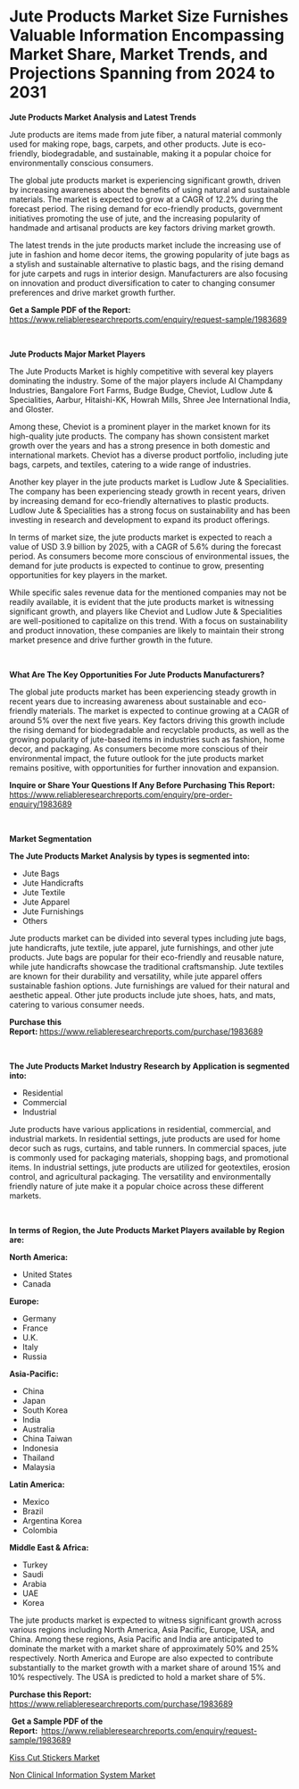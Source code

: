 <p><h1>Jute Products Market Size Furnishes Valuable Information Encompassing Market Share, Market Trends, and Projections Spanning from 2024 to 2031</h1></p><p><strong>Jute Products Market Analysis and Latest Trends</strong></p>
<p><p>Jute products are items made from jute fiber, a natural material commonly used for making rope, bags, carpets, and other products. Jute is eco-friendly, biodegradable, and sustainable, making it a popular choice for environmentally conscious consumers.</p><p>The global jute products market is experiencing significant growth, driven by increasing awareness about the benefits of using natural and sustainable materials. The market is expected to grow at a CAGR of 12.2% during the forecast period. The rising demand for eco-friendly products, government initiatives promoting the use of jute, and the increasing popularity of handmade and artisanal products are key factors driving market growth.</p><p>The latest trends in the jute products market include the increasing use of jute in fashion and home decor items, the growing popularity of jute bags as a stylish and sustainable alternative to plastic bags, and the rising demand for jute carpets and rugs in interior design. Manufacturers are also focusing on innovation and product diversification to cater to changing consumer preferences and drive market growth further.</p></p>
<p><strong>Get a Sample PDF of the Report:&nbsp;</strong> <a href="https://www.reliableresearchreports.com/enquiry/request-sample/1983689">https://www.reliableresearchreports.com/enquiry/request-sample/1983689</a></p>
<p>&nbsp;</p>
<p><strong>Jute Products Major Market Players</strong></p>
<p><p>The Jute Products Market is highly competitive with several key players dominating the industry. Some of the major players include AI Champdany Industries, Bangalore Fort Farms, Budge Budge, Cheviot, Ludlow Jute & Specialities, Aarbur, Hitaishi-KK, Howrah Mills, Shree Jee International India, and Gloster.</p><p>Among these, Cheviot is a prominent player in the market known for its high-quality jute products. The company has shown consistent market growth over the years and has a strong presence in both domestic and international markets. Cheviot has a diverse product portfolio, including jute bags, carpets, and textiles, catering to a wide range of industries.</p><p>Another key player in the jute products market is Ludlow Jute & Specialities. The company has been experiencing steady growth in recent years, driven by increasing demand for eco-friendly alternatives to plastic products. Ludlow Jute & Specialities has a strong focus on sustainability and has been investing in research and development to expand its product offerings.</p><p>In terms of market size, the jute products market is expected to reach a value of USD 3.9 billion by 2025, with a CAGR of 5.6% during the forecast period. As consumers become more conscious of environmental issues, the demand for jute products is expected to continue to grow, presenting opportunities for key players in the market.</p><p>While specific sales revenue data for the mentioned companies may not be readily available, it is evident that the jute products market is witnessing significant growth, and players like Cheviot and Ludlow Jute & Specialities are well-positioned to capitalize on this trend. With a focus on sustainability and product innovation, these companies are likely to maintain their strong market presence and drive further growth in the future.</p></p>
<p>&nbsp;</p>
<p><strong>What Are The Key Opportunities For Jute Products Manufacturers?</strong></p>
<p><p>The global jute products market has been experiencing steady growth in recent years due to increasing awareness about sustainable and eco-friendly materials. The market is expected to continue growing at a CAGR of around 5% over the next five years. Key factors driving this growth include the rising demand for biodegradable and recyclable products, as well as the growing popularity of jute-based items in industries such as fashion, home decor, and packaging. As consumers become more conscious of their environmental impact, the future outlook for the jute products market remains positive, with opportunities for further innovation and expansion.</p></p>
<p><strong>Inquire or Share Your Questions If Any Before Purchasing This Report:</strong> <a href="https://www.reliableresearchreports.com/enquiry/pre-order-enquiry/1983689">https://www.reliableresearchreports.com/enquiry/pre-order-enquiry/1983689</a></p>
<p>&nbsp;</p>
<p><strong>Market Segmentation</strong></p>
<p><strong>The Jute Products Market Analysis by types is segmented into:</strong></p>
<p><ul><li>Jute Bags</li><li>Jute Handicrafts</li><li>Jute Textile</li><li>Jute Apparel</li><li>Jute Furnishings</li><li>Others</li></ul></p>
<p><p>Jute products market can be divided into several types including jute bags, jute handicrafts, jute textile, jute apparel, jute furnishings, and other jute products. Jute bags are popular for their eco-friendly and reusable nature, while jute handicrafts showcase the traditional craftsmanship. Jute textiles are known for their durability and versatility, while jute apparel offers sustainable fashion options. Jute furnishings are valued for their natural and aesthetic appeal. Other jute products include jute shoes, hats, and mats, catering to various consumer needs.</p></p>
<p><strong>Purchase this Report:&nbsp;</strong><a href="https://www.reliableresearchreports.com/purchase/1983689">https://www.reliableresearchreports.com/purchase/1983689</a></p>
<p>&nbsp;</p>
<p><strong>The Jute Products Market Industry Research by Application is segmented into:</strong></p>
<p><ul><li>Residential</li><li>Commercial</li><li>Industrial</li></ul></p>
<p><p>Jute products have various applications in residential, commercial, and industrial markets. In residential settings, jute products are used for home decor such as rugs, curtains, and table runners. In commercial spaces, jute is commonly used for packaging materials, shopping bags, and promotional items. In industrial settings, jute products are utilized for geotextiles, erosion control, and agricultural packaging. The versatility and environmentally friendly nature of jute make it a popular choice across these different markets.</p></p>
<p>&nbsp;</p>
<p><strong>In terms of Region, the Jute Products Market Players available by Region are:</strong></p>
<p>
    <p> <strong> North America: </strong>
        <ul>
            <li>United States</li>
            <li>Canada</li>
        </ul>
        </p> 
    <p> <strong> Europe: </strong>
        <ul>
            <li>Germany</li>
            <li>France</li>
            <li>U.K.</li>
            <li>Italy</li>
            <li>Russia</li>
        </ul>
        </p> 
    <p> <strong> Asia-Pacific: </strong>
        <ul>
            <li>China</li>
            <li>Japan</li>
            <li>South Korea</li>
            <li>India</li>
            <li>Australia</li>
            <li>China Taiwan</li>
            <li>Indonesia</li>
            <li>Thailand</li>
            <li>Malaysia</li>
        </ul>
        </p> 
    <p> <strong> Latin America: </strong>
        <ul>
            <li>Mexico</li>
            <li>Brazil</li>
            <li>Argentina Korea</li>
            <li>Colombia</li>
        </ul>
        </p> 
    <p> <strong> Middle East & Africa: </strong>
        <ul>
            <li>Turkey</li>
            <li>Saudi</li>
            <li>Arabia</li>
            <li>UAE</li>
            <li>Korea</li>
        </ul>
    </p>
    </p>
<p><p>The jute products market is expected to witness significant growth across various regions including North America, Asia Pacific, Europe, USA, and China. Among these regions, Asia Pacific and India are anticipated to dominate the market with a market share of approximately 50% and 25% respectively. North America and Europe are also expected to contribute substantially to the market growth with a market share of around 15% and 10% respectively. The USA is predicted to hold a market share of 5%.</p></p>
<p><strong>Purchase this Report: </strong><a href="https://www.reliableresearchreports.com/purchase/1983689">https://www.reliableresearchreports.com/purchase/1983689</a></p>
<p>&nbsp;<strong>Get a Sample PDF of the Report:&nbsp;&nbsp;</strong><a href="https://www.reliableresearchreports.com/enquiry/request-sample/1983689">https://www.reliableresearchreports.com/enquiry/request-sample/1983689</a></p>
<p><strong></strong></p>
<p><p><a href="https://github.com/lataunyatinikmelvin59ilbd0dv/Market-Research-Report-List-1/blob/main/kiss-cut-stickers-market.md">Kiss Cut Stickers Market</a></p><p><a href="https://cute-banjo-8ca.notion.site/Non-Clinical-Information-System-Market-Size-Market-Trends-and-Growth-Outlook-forecasted-for-period-996d2dd5fe854b5cbbbf224fc5a0839c">Non Clinical Information System Market</a></p></p>